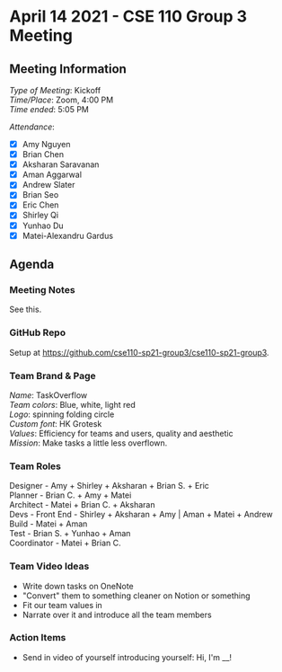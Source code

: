 # April 14 2021 - CSE 110 Group 3 Meeting

## Meeting Information

*Type of Meeting*: Kickoff \
*Time/Place*: Zoom, 4:00 PM \
*Time ended*: 5:05 PM

*Attendance*:
- [X] Amy Nguyen
- [X] Brian Chen
- [X] Aksharan Saravanan
- [X] Aman Aggarwal
- [X] Andrew Slater
- [X] Brian Seo
- [X] Eric Chen
- [X] Shirley Qi
- [X] Yunhao Du
- [X] Matei-Alexandru Gardus

## Agenda

### Meeting Notes

See this.

### GitHub Repo

Setup at https://github.com/cse110-sp21-group3/cse110-sp21-group3.

### Team Brand & Page

*Name*: TaskOverflow \
*Team colors*: Blue, white, light red \
*Logo*: spinning folding circle \
*Custom font*: HK Grotesk \
*Values*: Efficiency for teams and users, quality and aesthetic \
*Mission*: Make tasks a little less overflown.

### Team Roles

Designer - Amy + Shirley + Aksharan + Brian S. + Eric \
Planner - Brian C. + Amy + Matei \
Architect - Matei + Brian C. + Aksharan \
Devs - Front End - Shirley + Aksharan + Amy | Aman + Matei + Andrew \
Build - Matei + Aman \
Test - Brian S. + Yunhao + Aman \
Coordinator - Matei + Brian C.

### Team Video Ideas

- Write down tasks on OneNote
- "Convert" them to something cleaner on Notion or something
- Fit our team values in
- Narrate over it and introduce all the team members

### Action Items

- Send in video of yourself introducing yourself: Hi, I'm __!
